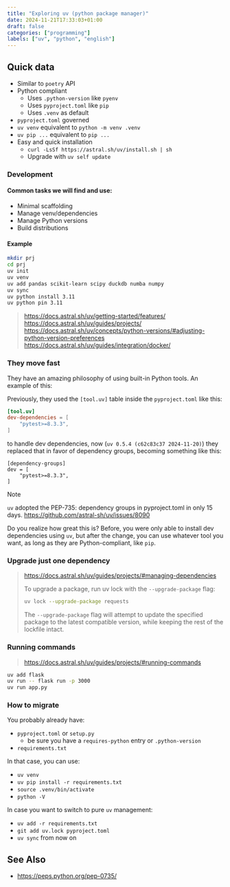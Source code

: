 ```yaml
---
title: "Exploring uv (python package manager)"
date: 2024-11-21T17:33:03+01:00
draft: false
categories: ["programming"]
labels: ["uv", "python", "english"]
---
```



## Quick data

- Similar to `poetry` API
- Python compliant
  - Uses `.python-version` like `pyenv`
  - Uses `pyproject.toml` like `pip`
  - Uses `.venv` as default
- `pyproject.toml` governed
- `uv venv` equivalent to `python -m venv .venv`
- `uv pip ...` equivalent to `pip ...`
- Easy and quick installation
  - `curl -LsSf https://astral.sh/uv/install.sh | sh`
  - Upgrade with `uv self update`

### Development

#### Common tasks we will find and use:

- Minimal scaffolding
- Manage venv/dependencies
- Manage Python versions
- Build distributions


#### Example

```bash
mkdir prj
cd prj
uv init
uv venv
uv add pandas scikit-learn scipy duckdb numba numpy
uv sync
uv python install 3.11
uv python pin 3.11
```

> https://docs.astral.sh/uv/getting-started/features/
> https://docs.astral.sh/uv/guides/projects/
> https://docs.astral.sh/uv/concepts/python-versions/#adjusting-python-version-preferences
> https://docs.astral.sh/uv/guides/integration/docker/

### They move fast

They have an amazing philosophy of using built-in Python tools. An example of
this:

Previously, they used the `[tool.uv]` table inside the `pyproject.toml` like
this:

```toml
[tool.uv]
dev-dependencies = [
    "pytest>=8.3.3",
]
```

to handle dev dependencies, now (`uv 0.5.4 (c62c83c37 2024-11-20)`) they
replaced that in favor of dependency groups, becoming something like this:

```
[dependency-groups]
dev = [
    "pytest>=8.3.3",
]
```

> [!NOTE]
> `uv` adopted the PEP-735: dependency groups in pyproject.toml in only 15 days.
> https://github.com/astral-sh/uv/issues/8090

Do you realize how great this is? Before, you were only able to install dev
dependencies using `uv`, but after the change, you can use whatever tool you
want, as long as they are Python-compliant, like `pip`.

### Upgrade just one dependency

> https://docs.astral.sh/uv/guides/projects/#managing-dependencies
>
> To upgrade a package, run uv lock with the `--upgrade-package` flag:
>
> ```bash
> uv lock --upgrade-package requests
> ```
>
> The `--upgrade-package` flag will attempt to update the specified package to
> the latest compatible version, while keeping the rest of the lockfile intact.


### Running commands


> https://docs.astral.sh/uv/guides/projects/#running-commands

```bash
uv add flask
uv run -- flask run -p 3000
uv run app.py
```

### How to migrate

You probably already have:

- `pyproject.toml` or `setup.py`
  - be sure you have a `requires-python` entry or `.python-version`
- `requirements.txt`

In that case, you can use:

- `uv venv`
- `uv pip install -r requirements.txt`
- `source .venv/bin/activate`
- `python -V`

In case you want to switch to pure `uv` management:

- `uv add -r requirements.txt`
- `git add uv.lock pyproject.toml`
- `uv sync` from now on


## See Also

- https://peps.python.org/pep-0735/
